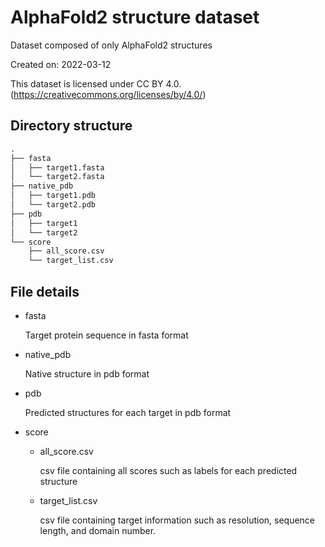 # AlphaFold2 structure dataset

Dataset composed of only AlphaFold2 structures

Created on: 2022-03-12

This dataset is licensed under CC BY 4.0. (https://creativecommons.org/licenses/by/4.0/)


## Directory structure

```txt
.
├── fasta
│   ├── target1.fasta
│   └── target2.fasta
├── native_pdb
│   ├── target1.pdb
│   └── target2.pdb
├── pdb
│   ├── target1
│   └── target2
└── score
    ├── all_score.csv
    └── target_list.csv
```

## File details

* fasta

    Target protein sequence in fasta format

* native_pdb

    Native structure in pdb format

* pdb

    Predicted structures for each target in pdb format

* score

    * all_score.csv

        csv file containing all scores such as labels for each predicted structure

    * target_list.csv

        csv file containing target information such as resolution, sequence length, and domain number.

